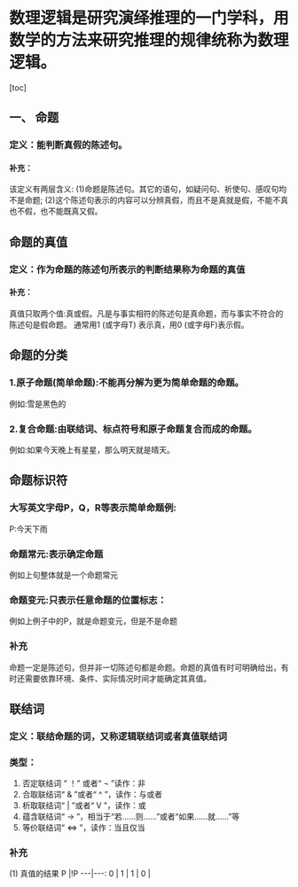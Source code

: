 # 数理逻辑是研究演绎推理的一门学科，用数学的方法来研究推理的规律统称为数理逻辑。
[toc]
## 一、	命题
### 定义：能判断真假的陈述句。
#### 补充：
该定义有两层含义:
(1)命题是陈述句。其它的语句，如疑问句、祈使句、感叹句均不是命题;
(2)这个陈述句表示的内容可以分辨真假，而且不是真就是假，不能不真也不假，也不能既真又假。

## 命题的真值
### 定义：作为命题的陈述句所表示的判断结果称为命题的真值
#### 补充：
真值只取两个值:真或假。凡是与事实相符的陈述句是真命题，而与事实不符合的陈述句是假命题。
通常用1 (或字母T) 表示真，用0 (或字母F)表示假。

## 命题的分类
### 1.原子命题(简单命题):不能再分解为更为简单命题的命题。
例如:雪是黑色的
### 2.复合命题:由联结词、标点符号和原子命题复合而成的命题。
例如:如果今天晚上有星星，那么明天就是晴天。
## 命题标识符
### 大写英文字母P，Q，R等表示简单命题例:
P:今天下雨
### 命题常元:表示确定命题
例如上句整体就是一个命题常元
### 命题变元:只表示任意命题的位置标志：
例如上例子中的P，就是命题变元，但是不是命题
### 补充
命题一定是陈述句，但并非一切陈述句都是命题。命题的真值有时可明确给出，有时还需要依靠环境、条件、实际情况时间才能确定其真值。
## 联结词
### 定义：联结命题的词，又称逻辑联结词或者真值联结词
### 类型：
1. 否定联结词 “ ！” 或者“ ¬ ”读作：非
2. 合取联结词“ & ”或者“ ^ ”，读作：与或者
3. 析取联结词“ | ”或者“ V ”，读作：或
4. 蕴含联结词“ → ”，相当于“若……则……”或者“如果……就……”等
5. 等价联结词“ ⇔ ”，读作：当且仅当
### 补充
(1) 真值的结果
  P  |!P
---|---:
0  | 1 |
1  | 0 |

